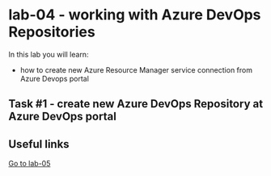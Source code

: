 # lab-04 - working with Azure DevOps Repositories


In this lab you will learn:

* how to create new Azure Resource Manager service connection from Azure Devops portal


## Task #1 - create new Azure DevOps Repository at Azure DevOps portal



## Useful links

[Go to lab-05](../lab-05/readme.md)
